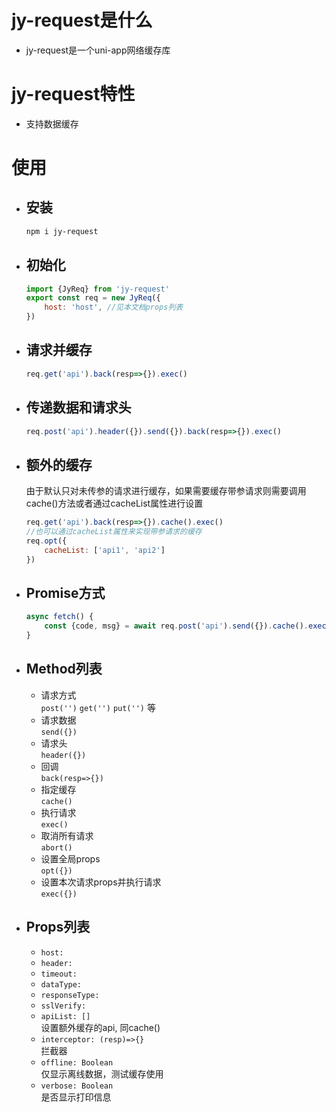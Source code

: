 # jy-request是什么
* jy-request是一个uni-app网络缓存库

# jy-request特性
* 支持数据缓存

# 使用
- ## 安装
  ```bash
  npm i jy-request
  ```
- ## 初始化
  ```js
  import {JyReq} from 'jy-request'
  export const req = new JyReq({
      host: 'host', //见本文档props列表
  })
  ```
- ## 请求并缓存
  ```js
  req.get('api').back(resp=>{}).exec()
  ```
- ## 传递数据和请求头
  ```js
  req.post('api').header({}).send({}).back(resp=>{}).exec()
  ```
- ## 额外的缓存  
  由于默认只对未传参的请求进行缓存，如果需要缓存带参请求则需要调用cache()方法或者通过cacheList属性进行设置
  ```js
  req.get('api').back(resp=>{}).cache().exec() 
  //也可以通过cacheList属性来实现带参请求的缓存
  req.opt({
      cacheList: ['api1', 'api2']
  })
  ```
- ## Promise方式
  ```js
  async fetch() {
      const {code, msg} = await req.post('api').send({}).cache().exec()
  }
  ```
- ## Method列表
  - 请求方式  
  `post('')` `get('')` `put('')` 等  
  - 请求数据  
  `send({})`
  - 请求头  
  `header({})`
  - 回调  
  `back(resp=>{})`
  - 指定缓存  
  `cache()`
  - 执行请求  
  `exec()`
  - 取消所有请求  
  `abort()`
  - 设置全局props  
  `opt({})`
  - 设置本次请求props并执行请求  
  `exec({})`  

- ## Props列表
  - `host:`  
  - `header:`  
  - `timeout:`  
  - `dataType:`  
  - `responseType:`  
  - `sslVerify:`  
  - `apiList: []`  
  设置额外缓存的api, 同cache()
  - `interceptor: (resp)=>{}`  
  拦截器
  - `offline: Boolean`  
  仅显示离线数据，测试缓存使用
  - `verbose: Boolean`  
  是否显示打印信息

